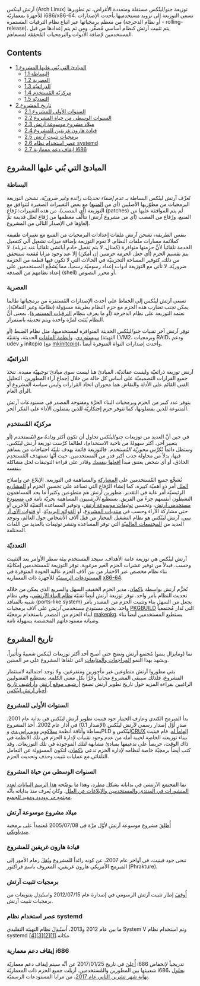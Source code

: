 آرتش لينكس (Arch Linux) توزيعة جنو/لينُكس مستقلة ومتعددة الأغراض، تم تطويرها للأجهزة بمعماريّة i686/x86-64\. تسعى التوزيعة إلى تزويد مستخدميها بأحدث الإصدارات من معظم برمجياتها عبر اتباع نظام الترقيات المستمرة (أو نظام الدحرجة - rolling-release). يتم تثبيت آرتش كنظام أساسي مُصغَّر، ومن ثم يتم إعدادها من قبل المستخدمين لإضافة الأدوات والبرمجيات المُحقِقة لمسعاهم.

## Contents

*   [1 المبادئ التي بُني عليها المشروع](#المبادئ_التي_بُني_عليها_المشروع)
    *   [1.1 البساطة](#البساطة)
    *   [1.2 العصرية](#العصرية)
    *   [1.3 الذرائعيّة](#الذرائعيّة)
    *   [1.4 مركزيّة المُستخدِم](#مركزيّة_المُستخدِم)
    *   [1.5 التعدديّة](#التعدديّة)
*   [2 تاريخ المشروع](#تاريخ_المشروع)
    *   [2.1 السنوات الأولى للمشروع](#السنوات_الأولى_للمشروع)
    *   [2.2 السنوات الوسطى من حياة المشروع](#السنوات_الوسطى_من_حياة_المشروع)
    *   [2.3 ميلاد مشروع موسوعة آرتش](#ميلاد_مشروع_موسوعة_آرتش)
    *   [2.4 قيادة هارون غريفين للمشروع](#قيادة_هارون_غريفين_للمشروع)
    *   [2.5 برمجيات تثبيت آرتش](#برمجيات_تثبيت_آرتش)
    *   [2.6 عصر استخدام نظام systemd](#عصر_استخدام_نظام_systemd)
    *   [2.7 إيقاف دعم معمارية i686](#إيقاف_دعم_معمارية_i686)

## المبادئ التي بُني عليها المشروع

### البساطة

تُعرِّف آرتش لينُكس البساطة بـ *عدم إضفاء تحديثات زائدة وغير ضروريّة*. تشحن التوزيعة البرمجيات من مطوّريها الأصليين (أي من [المنبع](http://g0alkeeper.blogspot.com/2017/04/blog-post.html)) مع بعض التغييرات الصغيرة لتتوافق مع التوزيعة (أي المصب)، من هذه التغييرات: رُقاع (patches) لم يتم الموافقة عليها من المنبع، ورُقاع من المصب (أي من مشروع آرتش) تتألَّف معظمها من رُقاع لعلل قديمة تمَّ إلغاؤها في الإصدار التالي من المشروع.

بنفس الطريقة، تشحن آرتش ملفات إعدادات البرمجيات من المنبع مع تغييرات طفيفة كملائمة مسارات ملفات النظام. لا تقوم التوزيعة بإضافة ميزات تشغيل آلي كتفعيل الخدمة تلقائياَ لأنَّ حزمتها متوافرة (كمثال، لا يتم تفعيل خادم أباتشي تلقائياً عند تنزيله). لا يتم تقسيم الحزم (أي جعل الحزمة حزمتين إن أمكن) إلا عند وجود مزايا مُقعنة ستتحقق من ذلك، كتوفير المساحة التخزينيّة في الحالات التي لا تكون فيها قطعة من الحزمة ضروريّة. لا تأتي مع التوزيعة أدوات إعداد رسوميّة رسمياً، مما يُشجِّع المستخدمين على إعداد نظامهم من الصدفة (shell) أو محرر النصوص.

### العصرية

تسعى آرتش لينُكس إلى الحفاظ على أحدث الإصدارات المُستقرة من برمجياتها طالما يمكن تجنب تضارب هذه الحزم مع حزم النظام بطريقة مسؤولة (نظاميّة وغير التفافيّة). تعتمد التوزيعة على نظام الدحرجة (أو ما يعرف بنظام [الترقيات المستمرة](https://ar.wikipedia.org/wiki/%D8%AA%D8%B1%D9%82%D9%8A%D8%A7%D8%AA_%D9%85%D8%B3%D8%AA%D9%85%D8%B1%D8%A9))، بمعنى أنَّ النظام يُثبَت لمرَّة واحدة ويتم تحديثه باستمرار.

توفِر آرتش آخر تقنيات جنو/لينُكس الحديثة المتوافرة لمستخدميها، مثل نظام الضبط (أو التهيئة) [سيستم دي](/index.php/Systemd "Systemd")، و[أنظمة الملفات](/index.php/File_systems "File systems") الحديثة، وتقنيّة LVM2، وبرمجيات RAID، ودعم udev و initcpio (مع [mkinitcpio](/index.php/Mkinitcpio "Mkinitcpio"))، وأحدث إصدارات النواة المتوفرة أيضاً.

### الذرائعيّة

آرتش توزيعة ذرائعيّة وليست عقائديّة. المبادئ هنا ليست سوى مبادئ توجيهيّة مفيدة. تتخذ جميع القرارات التصميميّة على أساس كل حالة من خلال إجماع آراء المطورين. التحليل الفني القائم على الأدلة والنقاش هما محوران اتخاذ القرارات وليس سياسة المشروع أو الرأي العام.

يتوفر عدد كبير من الحزم وبرمجيات البناء الحرَّة ومفتوحة المصدر في مستودعات آرتش المتنوعة للذين يفضلونها، كما تتوفر حزم إحتكاريّة للذين يفضلون الأداء على الفكر الحر.

### مركزيّة المُستخدِم

في حين أنَّ العديد من توزيعات جنو/لينُكس تحاول أن تكون أكثر *ودادةً مع المُستخدم* (أو بتعبير آخر، أكثر سهولةً من ناحية الاستخدام)، لطالما كرَّست توزيعة آرتش لينُكس، وستظل دائماً تُكرِّس *محوريّة المُستخدم*. فالتوزيعة قائمة بهدف تلبيّة احتياجات من يساهم فيها، بدلاً من محاولة جذب أكبر قدر من المستخدمين. حيث أنَّها تستهدف المُستخدِم الحاذق، أو أي شخص يعتنق مبدأ [افعلها بنفسك](https://ar.wikipedia.org/wiki/%D8%A7%D9%81%D8%B9%D9%84%D9%87%D8%A7_%D8%A8%D9%86%D9%81%D8%B3%D9%83) وقادر على قراءة التوثيقات لحل مشاكله بنفسه.

نُشجِّع جميع المُستخدمين على [المشاركة](/index.php/Getting_involved "Getting involved") والمساهمة في التوزيعة. الإبلاغ عن وإصلاح [العلل](https://bugs.archlinux.org/) أمر ذو أهميّة كبيرة، كما إنشاء الرُقاع التي تساعد على تحسين الحزم أو [المشاريع](https://projects.archlinux.org/) الرئيسيّة أمر غاية في التقدير. مطورين آرتش هم متطوعين وكثيراً ما يجد المساهمون النشطون أنفسهم جزءً من الفريق. يستطيع *الآرشييون* المساهمة بحريّة تامة في [مستودع مستخدمي آرتش](/index.php/Arch_User_Repository "Arch User Repository")، وتحسين [توثيقات موسوعة آرتش](/index.php/Main_page "Main page")، وتوفير المساعدة التقنيّة للآخرين أو حتى مشاركة الآراء وحسب في [منتديات المشروع](https://bbs.archlinux.org/)، أو [القوائم البريديّة](https://mailman.archlinux.org/mailman/listinfo/)، أو [قنوات الآي آر سي](/index.php/IRC_channels "IRC channels"). آرتش لينُكس هو نظام التشغيل المختار من قبل آلاف الأشخاص حول العالم، وتوجد العديد من [المجتمعات العالميّة](/index.php/International_communities "International communities") التي توفر المساعدة وتنشر توثيقات بالعديد من اللغات المختلفة.

### التعدديّة

آرتش لينُكس هي توزيعة عامة الأهداف. سيجد المستخدم بيئة سطر الأوامر بعد التثبيت وحسب. فبدلاً من توفير عشرات الحزم الغير مرغوبة، توفِر التوزيعة للمستخدمين إمكانيّة بناء نظام مخصص عبر الاختيار من بين آلاف الحزم عالية الجودة المتوفرة في [المستودعات الرسميّة](/index.php/Official_repositories "Official repositories") للأجهزة ذات المعمارية [x86-64](https://ar.wikipedia.org/wiki/إكس86-64).

تُحزَّم آرتش بواسطة [باكمان](/index.php/Pacman "Pacman")، مدير الحزم الخفيف السهل والسريع الذي يمكن من خلاله تحديث النظام بأمر واحد. توفر توزيعة آرتش أيضاً تقنيّة [نظام البناء اﻵرتشي](/index.php/Arch_Build_System "Arch Build System")، وهي نظام شبيه بالمنافذ (ports-like system) يجعل من السهل بناء وتثبيت الحزم من المصدر بأمر واحد. يحوي *مستودع مستخدمي آرتش* على آلاف برمجيات [PKGBUILD](/index.php/PKGBUILD "PKGBUILD") التي تُدار مُجتمعياً لبناء الحزم من المصدر باستخدام برمجيّة [makepkg](/index.php/Makepkg "Makepkg"). يستطيع المستخدمين أيضاً بناء وصيانة مستودعاتهم المخصصة بسهولة تامة.

## تاريخ المشروع

نما (ومايزال ينمو) مُجتمع أرتش ونضج حتى أصبح أحد أكثر توزيعات ليُنكس شعبيةً وتأُثيراً، ويشهد بهذا النمو [المراجعات والمتابعات](/index.php/Arch_Linux_press_coverage "Arch Linux press coverage") التي تلقاها المشروع على مر السنين.

بقي مطوروا آرتش متطوعين غير مأجورين ومتفرغين، ولا يوجد احتمالية لاستثمار المشروع، فلذلك سيبقى المشروع مجانياً وحُرَّاً بكل معنى الكلمة. يستطيع الفضوليين الراغبين بقراءة المزيد حول تاريخ تطوير آرتش تصفح [أرشيف موقع آرتش](http://web.archive.org/web/*/archlinux.org) و[أراشيف تاريخ أخبار آرتش لينُكس](https://www.archlinux.org/news/).

### السنوات الأولى للمشروع

بدأ المبرمج الكندي وعازف الجيتار جود فينيت تطوير آرتش لينُكس في بداية عام 2001\. صدر أوَّل إصدار رسمي لآرتش لينُكس (الإصدار 0.1) في آذار عام 2002\. أخذ المشروع بساطة وأناقة أنظمة [سلاكوير](https://ar.wikipedia.org/wiki/%D8%B3%D9%84%D8%A7%D9%83%D9%88%D9%8A%D8%B1) و[وبي.إس.دي](https://ar.wikipedia.org/wiki/%D8%AA%D9%88%D8%B2%D9%8A%D8%B9%D8%A9_%D8%A8%D8%B1%D9%85%D8%AC%D9%8A%D8%A7%D8%AA_%D8%A8%D9%8A%D8%B1%D9%83%D9%84%D9%8A) وPLD لينُكس و[CRUX](https://ar.wikipedia.org/wiki/CRUX) [إلهاماً له](https://distrowatch.com/dwres.php?resource=interview-arch). قام فينيت ببناء توزيعته الخاصة لخيبة أمله من عدم وجود تقنيات لإدارة الحزم في تلك الأنظمة في ذاك الوقت، حريصاً على تدعيمها بمبادئ مشابهة لتلك الموجودة في تلك التوزيعات. وقد كتب أيضاً برمجيّة خاصة لنظامه لإدارة الحزم تدعى [باكمان](/index.php?title=%D8%A8%D8%A7%D9%83%D9%85%D8%A7%D9%86&action=edit&redlink=1 "باكمان (page does not exist)")، لتكون المسؤولة عن التعامل التلقائي مع عمليات تثبيت وحذف وتحديث الحزم.

### السنوات الوسطى من حياة المشروع

نما المجتمع الآرتشي في بداياته بشكل مطرد، وهذا ما يوضّحه [هذا الرسم البيانات لعدد المنشورات في المنتدى والمستخدمين والإبلاغات عن العلل](/images/8/8d/Archstats2002-2011.png "Archstats2002-2011.png"). وكان يُعرف منذ بداياته بأنَّه [مجتمع حر وودود ومفيد للجميع](http://www.osnews.com/story/4827).

### ميلاد مشروع موسوعة آرتش

[أُطلِقَ](/index.php/ArchWiki:About#Early_history "ArchWiki:About") مشروع موسوعة آرتش لأوَّل مرَّة في 2005/07/08 مُعتمداً على برمجية [ميدياويكي](https://ar.wikipedia.org/wiki/ميدياويكي).

### قيادة هارون غريفين للمشروع

تنحى جود فينيت، في آواخر عام 2007، عن كونه رائداً للمشروع و[نُقِلَ](https://bbs.archlinux.org/viewtopic.php؟id=38024) زمام الأمور إلى المبرمج الأمريكي هارون غريفين، المعروف باسم فراكتور (Phrakture).

### برمجيات تثبيت آرتش

[أُوقِفَ](https://www.archlinux.org/news/install-media-20120715-released/) إطار تثبيت آرتش الرسومي في إصدارة عام 2012/07/15 واستُبدِل بتنويعات من برمجيات تثبيت آرتش.

### عصر استخدام نظام systemd

ما بين عام 2012 و2013، اُستُبدِلَ نظام التهيئة التقليدي System V وتم استخدام نظام systemd مكانه.[[1]](https://www.archlinux.org/news/install-medium-20121006-introduces-systemd/)[[2]](https://www.archlinux.org/news/systemd-is-now-the-default-on-new-installations/)[[3]](https://www.archlinux.org/news/end-of-initscripts-support/)[[4]](https://www.archlinux.org/news/final-sysvinit-deprecation-warning/)

### إيقاف دعم معمارية i686

[أُعلِنَ](https://www.archlinux.org/news/phasing-out-i686-support/) في تاريخ 2017/01/25 عن أنَّه سيتم إيقاف دعم معماريّة i686 تدريجياً لإنخفاض شعبيتها بين المطورين والمُستخدمين. أزيلت جميع الحزم ذات المعماريّة i686، [بحلول نهاية شهر تشرين الثاني عام 2017](https://www.archlinux.org/news/the-end-of-i686-support/)، من مرايا المستودعات الرسميّة.